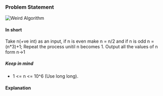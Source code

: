 ### Problem Statement
![Weird Algorithm](/weird-algorithm.png)
#### In short
Take n(+ve int) as an input, if n is even make n = n/2 and if n is odd n = (n*3)+1; Repeat the process unitil n becomes 1. Output all the values of n form n->1
##### Keep in mind
- 1 <= n <= 10^6 (Use long long).
#### Explanation


